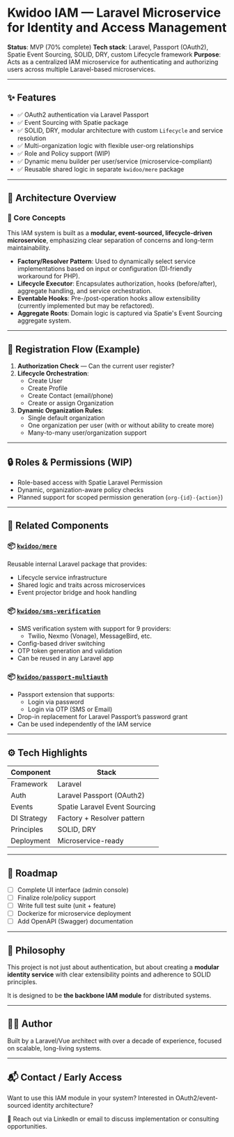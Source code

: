 # Kwidoo IAM — Laravel Microservice for Identity and Access Management

**Status**: MVP (70% complete)
**Tech stack**: Laravel, Passport (OAuth2), Spatie Event Sourcing, SOLID, DRY, custom Lifecycle framework
**Purpose**: Acts as a centralized IAM microservice for authenticating and authorizing users across multiple Laravel-based microservices.

---

## ✨ Features

-   ✅ OAuth2 authentication via Laravel Passport
-   ✅ Event Sourcing with Spatie package
-   ✅ SOLID, DRY, modular architecture with custom `Lifecycle` and service resolution
-   ✅ Multi-organization logic with flexible user-org relationships
-   ✅ Role and Policy support (WIP)
-   ✅ Dynamic menu builder per user/service (microservice-compliant)
-   ✅ Reusable shared logic in separate `kwidoo/mere` package

---

## 🧱 Architecture Overview

### 🧠 Core Concepts

This IAM system is built as a **modular, event-sourced, lifecycle-driven microservice**, emphasizing clear separation of concerns and long-term maintainability.

-   **Factory/Resolver Pattern**: Used to dynamically select service implementations based on input or configuration (DI-friendly workaround for PHP).
-   **Lifecycle Executor**: Encapsulates authorization, hooks (before/after), aggregate handling, and service orchestration.
-   **Eventable Hooks**: Pre-/post-operation hooks allow extensibility (currently implemented but may be refactored).
-   **Aggregate Roots**: Domain logic is captured via Spatie's Event Sourcing aggregate system.

---

## 🔁 Registration Flow (Example)

1. **Authorization Check** — Can the current user register?
2. **Lifecycle Orchestration**:
    - Create User
    - Create Profile
    - Create Contact (email/phone)
    - Create or assign Organization
3. **Dynamic Organization Rules**:
    - Single default organization
    - One organization per user (with or without ability to create more)
    - Many-to-many user/organization support

---

## 🔒 Roles & Permissions (WIP)

-   Role-based access with Spatie Laravel Permission
-   Dynamic, organization-aware policy checks
-   Planned support for scoped permission generation (`org-{id}-{action}`)

---

## 🧩 Related Components

### 📦 [`kwidoo/mere`](https://github.com/your-org/mere)

Reusable internal Laravel package that provides:

-   Lifecycle service infrastructure
-   Shared logic and traits across microservices
-   Event projector bridge and hook handling

### 📦 [`kwidoo/sms-verification`](https://github.com/your-org/sms-verification)

-   SMS verification system with support for 9 providers:
    -   Twilio, Nexmo (Vonage), MessageBird, etc.
-   Config-based driver switching
-   OTP token generation and validation
-   Can be reused in any Laravel app

### 📦 [`kwidoo/passport-multiauth`](https://github.com/your-org/passport-multiauth)

-   Passport extension that supports:
    -   Login via password
    -   Login via OTP (SMS or Email)
-   Drop-in replacement for Laravel Passport’s password grant
-   Can be used independently of the IAM service

---

## ⚙️ Tech Highlights

| Component   | Stack                         |
| ----------- | ----------------------------- |
| Framework   | Laravel                       |
| Auth        | Laravel Passport (OAuth2)     |
| Events      | Spatie Laravel Event Sourcing |
| DI Strategy | Factory + Resolver pattern    |
| Principles  | SOLID, DRY                    |
| Deployment  | Microservice-ready            |

---

## 🚧 Roadmap

-   [ ] Complete UI interface (admin console)
-   [ ] Finalize role/policy support
-   [ ] Write full test suite (unit + feature)
-   [ ] Dockerize for microservice deployment
-   [ ] Add OpenAPI (Swagger) documentation

---

## 🧠 Philosophy

This project is not just about authentication, but about creating a **modular identity service** with clear extensibility points and adherence to SOLID principles.

It is designed to be **the backbone IAM module** for distributed systems.

---

## 🧑‍💻 Author

Built by a Laravel/Vue architect with over a decade of experience, focused on scalable, long-living systems.

---

## 📬 Contact / Early Access

Want to use this IAM module in your system? Interested in OAuth2/event-sourced identity architecture?

📩 Reach out via LinkedIn or email to discuss implementation or consulting opportunities.
